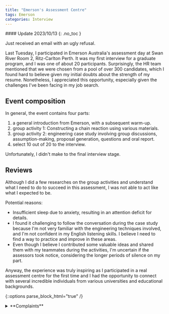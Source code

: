 ```yaml
---
title: "Emerson's Assessment Centre"
tags: Emerson
categories: Interview
---
```


<div class="notice--primary" markdown="1">
#### <i class="fas fa-fw fa-lightbulb"></i> Update 2023/10/13
{: .no_toc }

Just received an email with an ugly refusal.
</div>

Last Tuesday, I participated in Emerson Australia's assessment day at Swan River Room 2, Ritz-Carlton Perth. It was my first interview for a graduate program, and I was one of about 20 participants. Surprisingly, the HR team mentioned that we were chosen from a pool of over 300 candidates, which I found hard to believe given my initial doubts about the strength of my resume. Nonetheless, I appreciated this opportunity, especially given the challenges I've been facing in my job search.

## Event composition

In general, the event contains four parts:
1. a general introduction from Emerson, with a subsequent warm-up.
2. group activity 1: Constructing a chain reaction using various materials.
3. group activity 2: engineering case study involving group discussions, assumption-making, proposal generation, questions and oral report.
4. select 10 out of 20 to the interview.

Unfortunately, I didn't make to the final interview stage.

## Reviews

Although I did a few researches on the group activities and understand what I need to do to succeed in this assessment, 
I was not able to act like what I expected to be. 

Potential reasons:
 - Insufficient sleep due to anxiety, resulting in an attention deficit for details.
 - I found it challenging to follow the conversation during the case study because I'm not very familiar with the engineering techniques involved, and I'm not confident in my English listening skills. I believe I need to find a way to practice and improve in these areas.
 - Even though I believe I contributed some valuable ideas and shared them with my teammates during the activities, I'm uncertain if the assessors took notice, considering the longer periods of silence on my part.


Anyway, the experience was truly inspiring as I participated in a real assessment centre for the first time and 
I had the opportunity to connect with several incredible individuals from various universities and educational backgrounds.

{::options parse_block_html="true" /}

<details close markdown="1">
<summary> **Complaints**
</summary>
The assessment process is quite frustrating and annoying; The HR team often tried to be pleasant and polite, but they rarely communicated the number of positions available or their specific selection criteria, leaving candidates in the dark until a merciless rejection. I must admit that there were a few strong candidates who were not only talkative but also highly skilled at effective communication when dealing with tasks. It seemed like they had encountered similar situations before, which was somewhat frustrating for me, as I felt like I was merely used to highlight their abilities. I often wonder who was the first person to employ such a seemingly meaningless method for selecting candidates. Honestly, I don't know if I had another chance to attend such assessment event, but I don't wanna attend such event anymore.
</details>
